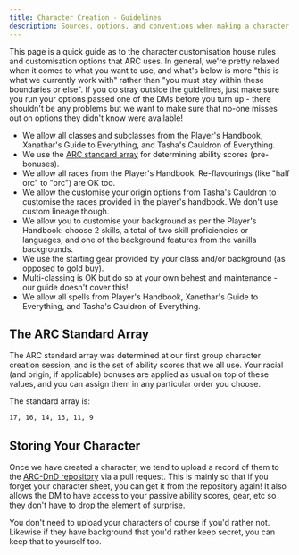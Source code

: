 ```yaml
---
title: Character Creation - Guidelines
description: Sources, options, and conventions when making a character for ARC DnD.
---
```


This page is a quick guide as to the character customisation house rules and customisation options that ARC uses.
In general, we're pretty relaxed when it comes to what you want to use, and what's below is more "this is what we currently work with" rather than "you must stay within these boundaries or else".
If you do stray outside the guidelines, just make sure you run your options passed one of the DMs before you turn up - there shouldn't be any problems but we want to make sure that no-one misses out on options they didn't know were available!

- We allow all classes and subclasses from the Player's Handbook, Xanathar's Guide to Everything, and Tasha's Cauldron of Everything.
- We use the [ARC standard array](#the-arc-standard-array) for determining ability scores (pre-bonuses).
- We allow all races from the Player's Handbook. Re-flavourings (like "half orc" to "orc") are OK too.
- We allow the customise your origin options from Tasha's Cauldron to customise the races provided in the player's handbook. We don't use custom lineage though.
- We allow you to customise your background as per the Player's Handbook: choose 2 skills, a total of two skill proficiencies or languages, and one of the background features from the vanilla backgrounds.
- We use the starting gear provided by your class and/or background (as opposed to gold buy).
- Multi-classing is OK but do so at your own behest and maintenance - our guide doesn't cover this!
- We allow all spells from Player's Handbook, Xanethar's Guide to Everything, and Tasha's Cauldron of Everything.

## The ARC Standard Array

The ARC standard array was determined at our first group character creation session, and is the set of ability scores that we all use.
Your racial (and origin, if applicable) bonuses are applied as usual on top of these values, and you can assign them in any particular order you choose.

The standard array is:

```bash
17, 16, 14, 13, 11, 9
```

## Storing Your Character

Once we have created a character, we tend to upload a record of them to the [ARC-DnD repository](https://github.com/willGraham01/ARC-DnD) via a pull request.
This is mainly so that if you forget your character sheet, you can get it from the repository again!
It also allows the DM to have access to your passive ability scores, gear, etc so they don't have to drop the element of surprise.

You don't need to upload your characters of course if you'd rather not.
Likewise if they have background that you'd rather keep secret, you can keep that to yourself too.
